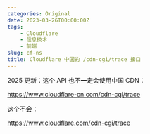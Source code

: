 ```yaml
---
categories: Original
date: 2023-03-26T00:00:00Z
tags:
    - Cloudflare
    - 信息技术
    - 前端
slug: cf-ns
title: Cloudflare 中国的 /cdn-cgi/trace 接口
---
```


2025 更新：这个 API 也不~~一定~~会使用中国 CDN：

https://www.cloudflare-cn.com/cdn-cgi/trace

这个不会：

https://www.cloudflare.com/cdn-cgi/trace
